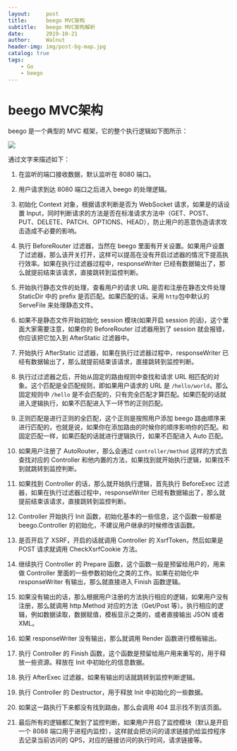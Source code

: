 ```yaml
---
layout:     post
title:      beego MVC架构
subtitle:   beego MVC架构解析
date:       2019-10-21
author:     Walnut
header-img: img/post-bg-map.jpg
catalog: true
tags:
    - Go
    - beego
---
```



# beego MVC架构

beego 是一个典型的 MVC 框架，它的整个执行逻辑如下图所示：

![](https://beego.me/docs/images/detail.png)

通过文字来描述如下：

1.  在监听的端口接收数据，默认监听在 8080 端口。  
    
2.  用户请求到达 8080 端口之后进入 beego 的处理逻辑。  
    
3.  初始化 Context 对象，根据请求判断是否为 WebSocket 请求，如果是的话设置 Input，同时判断请求的方法是否在标准请求方法中（GET、POST、PUT、DELETE、PATCH、OPTIONS、HEAD），防止用户的恶意伪造请求攻击造成不必要的影响。  
    
4.  执行 BeforeRouter 过滤器，当然在 beego 里面有开关设置。如果用户设置了过滤器，那么该开关打开，这样可以提高在没有开启过滤器的情况下提高执行效率。如果在执行过滤器过程中，responseWriter 已经有数据输出了，那么就提前结束该请求，直接跳转到监控判断。  
    
5.  开始执行静态文件的处理，查看用户的请求 URL 是否和注册在静态文件处理 StaticDir 中的 prefix 是否匹配。如果匹配的话，采用  `http`包中默认的 ServeFile 来处理静态文件。  
    
6.  如果不是静态文件开始初始化 session 模块(如果开启 session 的话)，这个里面大家需要注意，如果你的 BeforeRouter 过滤器用到了 session 就会报错，你应该把它加入到 AfterStatic 过滤器中。  
    
7.  开始执行 AfterStatic 过滤器，如果在执行过滤器过程中，responseWriter 已经有数据输出了，那么就提前结束该请求，直接跳转到监控判断。  
    
8.  执行过过滤器之后，开始从固定的路由规则中查找和请求 URL 相匹配的对象。这个匹配是全匹配规则，即如果用户请求的 URL 是  `/hello/world`，那么固定规则中  `/hello`  是不会匹配的，只有完全匹配才算匹配。如果匹配的话就进入逻辑执行，如果不匹配进入下一环节的正则匹配。  
    
9.  正则匹配是进行正则的全匹配，这个正则是按照用户添加 beego 路由顺序来进行匹配的，也就是说，如果你在添加路由的时候你的顺序影响你的匹配。和固定匹配一样，如果匹配的话就进行逻辑执行，如果不匹配进入 Auto 匹配。  
    
10.  如果用户注册了 AutoRouter，那么会通过  `controller/method`  这样的方式去查找对应的 Controller 和他内置的方法，如果找到就开始执行逻辑，如果找不到就跳转到监控判断。  
    
11.  如果找到 Controller 的话，那么就开始执行逻辑，首先执行 BeforeExec 过滤器，如果在执行过滤器过程中，responseWriter 已经有数据输出了，那么就提前结束该请求，直接跳转到监控判断。  
    
12.  Controller 开始执行 Init 函数，初始化基本的一些信息，这个函数一般都是 beego.Controller 的初始化，不建议用户继承的时候修改该函数。  
    
13.  是否开启了 XSRF，开启的话就调用 Controller 的 XsrfToken，然后如果是 POST 请求就调用 CheckXsrfCookie 方法。  
    
14.  继续执行 Controller 的 Prepare 函数，这个函数一般是预留给用户的，用来做 Controller 里面的一些参数初始化之类的工作。如果在初始化中 responseWriter 有输出，那么就直接进入 Finish 函数逻辑。  
    
15.  如果没有输出的话，那么根据用户注册的方法执行相应的逻辑，如果用户没有注册，那么就调用 http.Method 对应的方法（Get/Post 等）。执行相应的逻辑，例如数据读取，数据赋值，模板显示之类的，或者直接输出 JSON 或者 XML。  
    
16.  如果 responseWriter 没有输出，那么就调用 Render 函数进行模板输出。  
    
17.  执行 Controller 的 Finish 函数，这个函数是预留给用户用来重写的，用于释放一些资源。释放在 Init 中初始化的信息数据。  
    
18.  执行 AfterExec 过滤器，如果有输出的话就跳转到监控判断逻辑。  
    
19.  执行 Controller 的 Destructor，用于释放 Init 中初始化的一些数据。  
    
20.  如果这一路执行下来都没有找到路由，那么会调用 404 显示找不到该页面。  
    
21.  最后所有的逻辑都汇聚到了监控判断，如果用户开启了监控模块（默认是开启一个 8088 端口用于进程内监控），这样就会把访问的请求链接扔给监控程序去记录当前访问的 QPS，对应的链接访问的执行时间，请求链接等。
